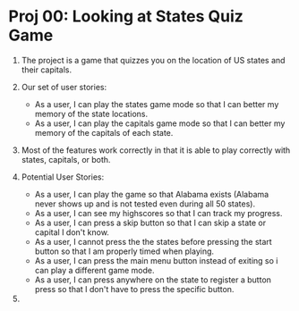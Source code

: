 # Proj 00: Looking at States Quiz Game

1. The project is a game that quizzes you on the location of US states and their capitals.
2. Our set of user stories:

   * As a user, I can play the states game mode so that I can better my memory of the state locations.
   * As a user, I can play the capitals game mode so that I can better my memory of the capitals of each state.

3. Most of the features work correctly in that it is able to play correctly with states, capitals, or both. 
4. Potential User Stories:
 
   * As a user, I can play the game so that Alabama exists (Alabama never shows up and is not tested even during all 50 states). 
   * As a user, I can see my highscores so that I can track my progress.
   * As a user, I can press a skip button so that I can skip a state or capital I don't know.
   * As a user, I cannot press the the states before pressing the start button so that I am properly timed when playing.
   * As a user, I can press the main menu button instead of exiting so i can play a different game mode.
   * As a user, I can press anywhere on the state to register a button press so that I don't have to press the specific button.
5. 
